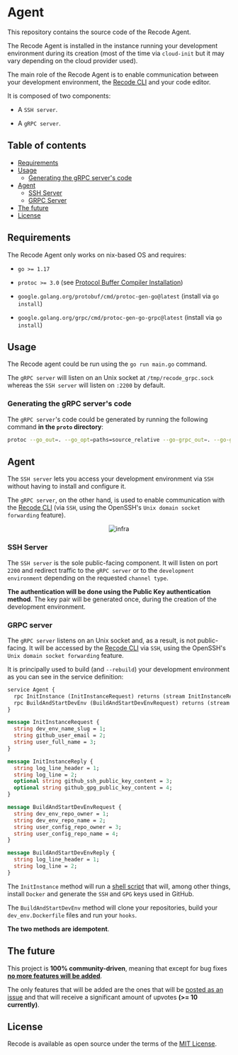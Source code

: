 # Agent

This repository contains the source code of the Recode Agent. 

The Recode Agent is installed in the instance running your development environment during its creation (most of the time via `cloud-init` but it may vary depending on the cloud provider used).

The main role of the Recode Agent is to enable communication between your development environment, the [Recode CLI](https://github.com/recode-sh/cli) and your code editor.

It is composed of two components: 

 - A `SSH server`.

 - A `gRPC server`.

## Table of contents
- [Requirements](#requirements)
- [Usage](#usage)
  - [Generating the gRPC server's code](#generating-the-grpc-servers-code)
- [Agent](#agent)
  - [SSH Server](#ssh-server)
  - [GRPC Server](#grpc-server)
- [The future](#the-future)
- [License](#license)

## Requirements

The Recode Agent only works on nix-based OS and requires:

  - `go >= 1.17`

  - `protoc >= 3.0` (see [Protocol Buffer Compiler Installation](https://grpc.io/docs/protoc-installation/))
  
  - `google.golang.org/protobuf/cmd/protoc-gen-go@latest` (install via `go install`)
  
  - `google.golang.org/grpc/cmd/protoc-gen-go-grpc@latest` (install via `go install`)

## Usage

The Recode agent could be run using the `go run main.go` command. 

The `gRPC server` will listen on an Unix socket at `/tmp/recode_grpc.sock` whereas the `SSH server` will listen on `:2200` by default.

### Generating the gRPC server's code

The `gRPC server`'s code could be generated by running the following command **in the `proto` directory**:

```bash
protoc --go_out=. --go_opt=paths=source_relative --go-grpc_out=. --go-grpc_opt=paths=source_relative agent.proto 
```

## Agent

The `SSH server` lets you access your development environment via `SSH` without having to install and configure it. 

The `gRPC server`, on the other hand, is used to enable communication with the [Recode CLI](https://github.com/recode-sh/cli) (via `SSH`, using the OpenSSH's `Unix domain socket forwarding` feature).

<p align="center">
  <img src="https://user-images.githubusercontent.com/1233275/172016265-becc3ab0-dbd0-48d2-8623-2bd1dab9873b.png" alt="infra" />
</p>

### SSH Server

The `SSH server` is the sole public-facing component. It will listen on port `2200` and redirect traffic to the `gRPC server` or to the `development environment` depending on the requested `channel type`.

**The authentication will be done using the Public Key authentication method**. The key pair will be generated once, during the creation of the development environment.

### GRPC server

The `gRPC server` listens on an Unix socket and, as a result, is not public-facing. It will be accessed by the [Recode CLI](https://github.com/recode-sh/cli) via `SSH`, using the OpenSSH's `Unix domain socket forwarding` feature.

It is principally used to build (and `--rebuild`) your development environment as you can see in the service definition:

```proto
service Agent {
  rpc InitInstance (InitInstanceRequest) returns (stream InitInstanceReply) {}
  rpc BuildAndStartDevEnv (BuildAndStartDevEnvRequest) returns (stream BuildAndStartDevEnvReply) {}
}

message InitInstanceRequest {
  string dev_env_name_slug = 1;
  string github_user_email = 2;
  string user_full_name = 3;
}

message InitInstanceReply {
  string log_line_header = 1;
  string log_line = 2;
  optional string github_ssh_public_key_content = 3;
  optional string github_gpg_public_key_content = 4;
}

message BuildAndStartDevEnvRequest {
  string dev_env_repo_owner = 1;
  string dev_env_repo_name = 2;
  string user_config_repo_owner = 3;
  string user_config_repo_name = 4;
}

message BuildAndStartDevEnvReply {
  string log_line_header = 1;
  string log_line = 2;
}
```

The `InitInstance` method will run a [shell script](https://github.com/recode-sh/agent/blob/main/internal/grpcserver/init_instance.sh) that will, among other things, install `Docker` and generate the `SSH` and `GPG` keys used in GitHub.

The `BuildAndStartDevEnv` method will clone your repositories, build your `dev_env.Dockerfile` files and run your `hooks`.

**The two methods are idempotent**.

## The future

This project is **100% community-driven**, meaning that except for bug fixes <ins>**no more features will be added**</ins>. 

The only features that will be added are the ones that will be [posted as an issue](https://github.com/recode-sh/cli/issues/new) and that will receive a significant amount of upvotes **(>= 10 currently)**.

## License

Recode is available as open source under the terms of the [MIT License](http://opensource.org/licenses/MIT).
